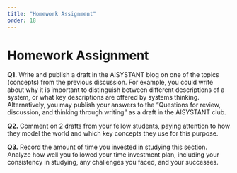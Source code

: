 ```yaml
---
title: "Homework Assignment"
order: 18
---
```


# Homework Assignment

**Q1.** Write and publish a draft in the AISYSTANT blog on one of the topics (concepts) from the previous discussion. For example, you could write about why it is important to distinguish between different descriptions of a system, or what key descriptions are offered by systems thinking. Alternatively, you may publish your answers to the “Questions for review, discussion, and thinking through writing” as a draft in the AISYSTANT club.

**Q2.** Comment on 2 drafts from your fellow students, paying attention to how they model the world and which key concepts they use for this purpose.

**Q3.** Record the amount of time you invested in studying this section. Analyze how well you followed your time investment plan, including your consistency in studying, any challenges you faced, and your successes.
